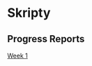 # Skripty

## Progress Reports
[Week 1](https://github.com/bensku/skripty/blob/master/docs/week-1.md)